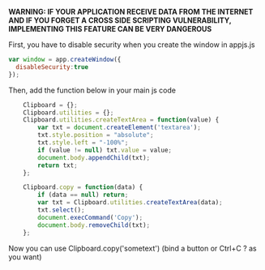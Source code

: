 **WARNING: IF YOUR APPLICATION RECEIVE DATA FROM THE INTERNET AND IF YOU FORGET A CROSS SIDE SCRIPTING VULNERABILITY, IMPLEMENTING THIS FEATURE CAN BE VERY DANGEROUS**

First, you have to disable security when you create the window in appjs.js 

```javascript
var window = app.createWindow({
  disableSecurity:true
});
```

Then, add the function below in your main js code

```javascript
    Clipboard = {}; 
    Clipboard.utilities = {}; 
    Clipboard.utilities.createTextArea = function(value) { 
        var txt = document.createElement('textarea'); 
        txt.style.position = "absolute"; 
        txt.style.left = "-100%"; 
        if (value != null) txt.value = value; 
        document.body.appendChild(txt); 
        return txt; 
    }; 

    Clipboard.copy = function(data) { 
        if (data == null) return; 
        var txt = Clipboard.utilities.createTextArea(data); 
        txt.select(); 
        document.execCommand('Copy'); 
        document.body.removeChild(txt); 
    }; 
```

Now you can use Clipboard.copy('sometext') (bind a button or Ctrl+C ? as you want)
